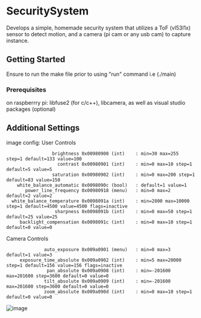 # SecuritySystem
Develops a simple, homemade security system that utilizes a ToF (vl53l1x) sensor to detect motion, and a camera (pi cam or any usb cam) to capture instance. 
## Getting Started

Ensure to run the make file prior to using "run" command i.e (./main)
### Prerequisites

on raspberrry pi: libfuse2 (for c/c++), libcamera, as well as visual studio packages (optional)


## Additional Settings
image config:
User Controls

                     brightness 0x00980900 (int)    : min=30 max=255 step=1 default=133 value=100
                       contrast 0x00980901 (int)    : min=0 max=10 step=1 default=5 value=5
                     saturation 0x00980902 (int)    : min=0 max=200 step=1 default=83 value=150
        white_balance_automatic 0x0098090c (bool)   : default=1 value=1
           power_line_frequency 0x00980918 (menu)   : min=0 max=2 default=2 value=2
      white_balance_temperature 0x0098091a (int)    : min=2800 max=10000 step=1 default=4500 value=4500 flags=inactive
                      sharpness 0x0098091b (int)    : min=0 max=50 step=1 default=25 value=25
         backlight_compensation 0x0098091c (int)    : min=0 max=10 step=1 default=0 value=0

Camera Controls

                  auto_exposure 0x009a0901 (menu)   : min=0 max=3 default=1 value=3
         exposure_time_absolute 0x009a0902 (int)    : min=5 max=20000 step=1 default=156 value=156 flags=inactive
                   pan_absolute 0x009a0908 (int)    : min=-201600 max=201600 step=3600 default=0 value=0
                  tilt_absolute 0x009a0909 (int)    : min=-201600 max=201600 step=3600 default=0 value=0
                  zoom_absolute 0x009a090d (int)    : min=0 max=10 step=1 default=0 value=0
![image](https://github.com/rabiut/SecuritySystem/assets/90636484/f4475c60-2bb9-4cbd-b674-8c619fab6335)
